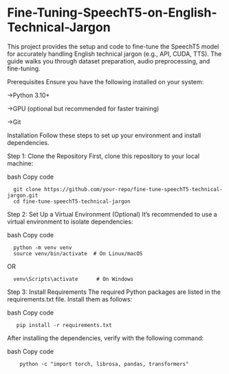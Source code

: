 # Fine-Tuning-SpeechT5-on-English-Technical-Jargon

This project provides the setup and code to fine-tune the SpeechT5 model for accurately handling English technical jargon (e.g., API, CUDA, TTS). The guide walks you through dataset preparation, audio preprocessing, and fine-tuning.

Prerequisites
Ensure you have the following installed on your system:

->Python 3.10+

->GPU (optional but recommended for faster training)

->Git

Installation
Follow these steps to set up your environment and install dependencies.

Step 1: Clone the Repository
First, clone this repository to your local machine:

bash
Copy code

      git clone https://github.com/your-repo/fine-tune-speechT5-technical-jargon.git
      cd fine-tune-speechT5-technical-jargon

Step 2: Set Up a Virtual Environment (Optional)
It’s recommended to use a virtual environment to isolate dependencies:

bash
Copy code

      python -m venv venv
      source venv/bin/activate  # On Linux/macOS
      
 OR
 
      venv\Scripts\activate      # On Windows
Step 3: Install Requirements
The required Python packages are listed in the requirements.txt file. Install them as follows:

bash
Copy code

       pip install -r requirements.txt
      
After installing the dependencies, verify with the following command:

bash
Copy code

        python -c "import torch, librosa, pandas, transformers"
